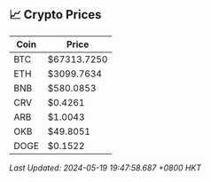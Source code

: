 ## 📈 Crypto Prices

| Coin | Price |
| ---- | ----- |
| BTC | $67313.7250 |
| ETH | $3099.7634 |
| BNB | $580.0853 |
| CRV | $0.4261 |
| ARB | $1.0043 |
| OKB | $49.8051 |
| DOGE | $0.1522 |

_Last Updated: 2024-05-19 19:47:58.687 +0800 HKT_